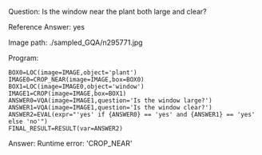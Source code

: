 Question: Is the window near the plant both large and clear?

Reference Answer: yes

Image path: ./sampled_GQA/n295771.jpg

Program:

```
BOX0=LOC(image=IMAGE,object='plant')
IMAGE0=CROP_NEAR(image=IMAGE,box=BOX0)
BOX1=LOC(image=IMAGE0,object='window')
IMAGE1=CROP(image=IMAGE,box=BOX1)
ANSWER0=VQA(image=IMAGE1,question='Is the window large?')
ANSWER1=VQA(image=IMAGE1,question='Is the window clear?')
ANSWER2=EVAL(expr="'yes' if {ANSWER0} == 'yes' and {ANSWER1} == 'yes' else 'no'")
FINAL_RESULT=RESULT(var=ANSWER2)
```
Answer: Runtime error: 'CROP_NEAR'

